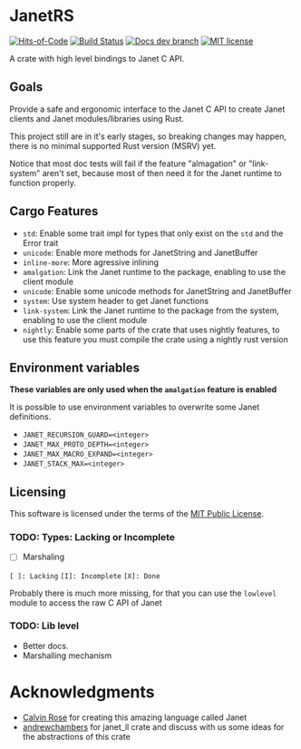 # JanetRS

[![Hits-of-Code](https://hitsofcode.com/github/grayjack/janetrs?branch=dev)](https://hitsofcode.com/view/github/grayjack/janetrs?branch=dev)
[![Build Status](https://github.com/GrayJack/janetrs/workflows/Check%20and%20Test/badge.svg)](https://github.com/GrayJack/janetrs/actions)
[![Docs dev branch](https://img.shields.io/badge/Docs-dev%20branch-blue)](https://grayjack.github.io/janetrs/janetrs/index.html)
[![MIT license](https://img.shields.io/badge/License-MIT-blue.svg)](./LICENCE)

A crate with high level bindings to Janet C API.

## Goals

Provide a safe and ergonomic interface to the Janet C API to create Janet clients and
Janet modules/libraries using Rust.

This project still are in it's early stages, so breaking changes may happen, there is
no minimal supported Rust version (MSRV) yet.

Notice that most doc tests will fail if the feature "almagation" or "link-system"
aren't set, because most of then need it for the Janet runtime to function properly.

## Cargo Features

-   `std`: Enable some trait impl for types that only exist on the `std` and the Error
    trait
-   `unicode`: Enable more methods for JanetString and JanetBuffer
-   `inline-more`: More agressive inlining
-   `amalgation`: Link the Janet runtime to the package, enabling to use the client
    module
-   `unicode`: Enable some unicode methods for JanetString and JanetBuffer
-   `system`: Use system header to get Janet functions
-   `link-system`: Link the Janet runtime to the package from the system, enabling to
    use the client module
-   `nightly`: Enable some parts of the crate that uses nightly features, to use this
    feature you must compile the crate using a nightly rust version

## Environment variables

**These variables are only used when the `amalgation` feature is enabled**

It is possible to use environment variables to overwrite some Janet definitions.

-   `JANET_RECURSION_GUARD=<integer>`
-   `JANET_MAX_PROTO_DEPTH=<integer>`
-   `JANET_MAX_MACRO_EXPAND=<integer>`
-   `JANET_STACK_MAX=<integer>`

## Licensing

This software is licensed under the terms of the [MIT Public License](./LICENSE).

### TODO: Types: Lacking or Incomplete

-   [ ] Marshaling

`[ ]: Lacking`
`[I]: Incomplete`
`[X]: Done`

Probably there is much more missing, for that you can use the `lowlevel` module to
access the raw C API of Janet

### TODO: Lib level

-   Better docs.
-   Marshalling mechanism

# Acknowledgments

-   [Calvin Rose](https://github.com/bakpakin) for creating this amazing language called Janet
-   [andrewchambers](https://github.com/andrewchambers) for janet_ll crate and discuss with us some ideas for the abstractions of this crate
